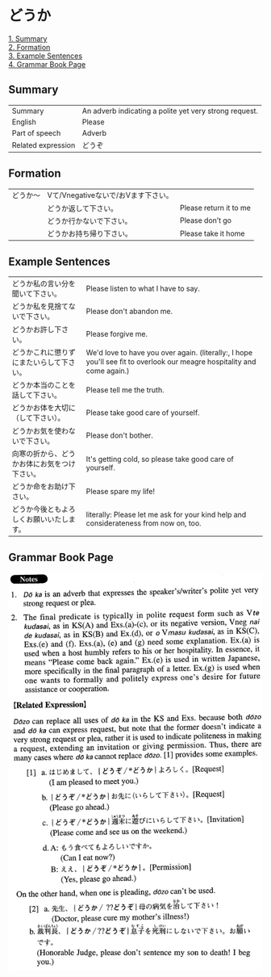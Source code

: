 # どうか

[1. Summary](#summary)<br>
[2. Formation](#formation)<br>
[3. Example Sentences](#example-sentences)<br>
[4. Grammar Book Page](#grammar-book-page)<br>


## Summary

<table><tr>   <td>Summary</td>   <td>An adverb indicating a polite yet very strong request.</td></tr><tr>   <td>English</td>   <td>Please</td></tr><tr>   <td>Part of speech</td>   <td>Adverb</td></tr><tr>   <td>Related expression</td>   <td>どうぞ</td></tr></table>

## Formation

<table class="table"><tbody><tr class="tr head"><td class="td"><span class="concept">どうか</span><span class="bold">～</span></td><td class="td"><span class="concept"></span><span>Vて/Vnegativeないで/おVます下さい。</span></td><td class="td"></td></tr><tr class="tr"><td class="td"></td><td class="td"><span class="concept">どうか</span><span>返して下さい。</span></td><td class="td"><span>Please return it to me</span></td></tr><tr class="tr"><td class="td"></td><td class="td"><span class="concept">どうか</span><span>行かないで下さい。</span></td><td class="td"><span>Please don’t go</span></td></tr><tr class="tr"><td class="td"></td><td class="td"><span class="concept">どうか</span><span>お持ち帰り下さい。</span></td><td class="td"><span>Please take it home</span></td></tr></tbody></table>

## Example Sentences

<table><tr>   <td>どうか私の言い分を聞いて下さい。</td>   <td>Please listen to what I have to say.</td></tr><tr>   <td>どうか私を見捨てないで下さい。</td>   <td>Please don't abandon me.</td></tr><tr>   <td>どうかお許し下さい。</td>   <td>Please forgive me.</td></tr><tr>   <td>どうかこれに懲りずにまたいらして下さい。</td>   <td>We'd love to have you over again. (literally:, I hope you'll see ﬁt to overlook our meagre hospitality and come again.)</td></tr><tr>   <td>どうか本当のことを話して下さい。</td>   <td>Please tell me the truth.</td></tr><tr>   <td>どうかお体を大切に（して下さい）。</td>   <td>Please take good care of yourself.</td></tr><tr>   <td>どうかお気を使わないで下さい。</td>   <td>Please don't bother.</td></tr><tr>   <td>向寒の折から、どうかお体にお気をつけ下さい。</td>   <td>It's getting cold, so please take good care of yourself.</td></tr><tr>   <td>どうか命をお助け下さい。</td>   <td>Please spare my life!</td></tr><tr>   <td>どうか今後ともよろしくお願いいたします。</td>   <td>literally: Please let me ask for your kind help and considerateness from now on, too.</td></tr></table>

## Grammar Book Page

![](../img/Advancedどうか.png)

